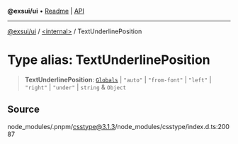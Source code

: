 **@exsui/ui** • [Readme](../../README.md) \| [API](../../globals.md)

***

[@exsui/ui](../../README.md) / [\<internal\>](../README.md) / TextUnderlinePosition

# Type alias: TextUnderlinePosition

> **TextUnderlinePosition**: [`Globals`](Globals.md) \| `"auto"` \| `"from-font"` \| `"left"` \| `"right"` \| `"under"` \| `string` & `Object`

## Source

node\_modules/.pnpm/csstype@3.1.3/node\_modules/csstype/index.d.ts:20087
